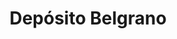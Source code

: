 ---
title: "Depósito Belgrano"
url: /ciudad-autonoma-de-buenos-aires/deposito-belgrano/
shop: alquiler
---